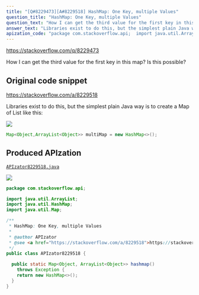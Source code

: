 ```yaml
---
title: "[Q#8229473][A#8229518] HashMap: One Key, multiple Values"
question_title: "HashMap: One Key, multiple Values"
question_text: "How I can get the third value for the first key in this map? Is this possible?"
answer_text: "Libraries exist to do this, but the simplest plain Java way is to create a Map of List like this:"
apization_code: "package com.stackoverflow.api;  import java.util.ArrayList; import java.util.HashMap; import java.util.Map;  /**  * HashMap: One Key, multiple Values  *  * @author APIzator  * @see <a href=\"https://stackoverflow.com/a/8229518\">https://stackoverflow.com/a/8229518</a>  */ public class APIzator8229518 {    public static Map<Object, ArrayList<Object>> hashmap()     throws Exception {     return new HashMap<>();   } }"
---
```


https://stackoverflow.com/q/8229473

How I can get the third value for the first key in this map? Is this possible?



## Original code snippet

https://stackoverflow.com/a/8229518

Libraries exist to do this, but the simplest plain Java way is to create a Map of List like this:

<div class="code-logo"><img src="/stackoverflow.png" /></div>

```java
Map<Object,ArrayList<Object>> multiMap = new HashMap<>();
```

## Produced APIzation

[`APIzator8229518.java`](https://github.com/blind-papers/apization-temp-data/raw/main/search/APIzator8229518.java)

<div class="code-logo"><img src="/apizator.png" /></div>

```java
package com.stackoverflow.api;

import java.util.ArrayList;
import java.util.HashMap;
import java.util.Map;

/**
 * HashMap: One Key, multiple Values
 *
 * @author APIzator
 * @see <a href="https://stackoverflow.com/a/8229518">https://stackoverflow.com/a/8229518</a>
 */
public class APIzator8229518 {

  public static Map<Object, ArrayList<Object>> hashmap()
    throws Exception {
    return new HashMap<>();
  }
}

```